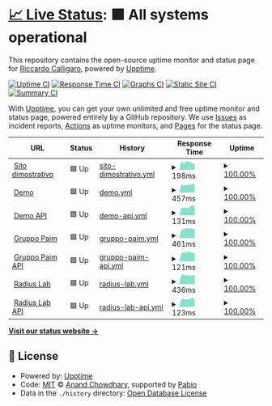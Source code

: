 # [📈 Live Status](https://status.polydesk.app): <!--live status--> **🟩 All systems operational**

This repository contains the open-source uptime monitor and status page for [Riccardo Calligaro](riccard0.dev), powered by [Upptime](https://github.com/upptime/upptime).

[![Uptime CI](https://github.com/riccardocalligaro/polydesk-upptime/workflows/Uptime%20CI/badge.svg)](https://github.com/riccardocalligaro/polydesk-upptime/actions?query=workflow%3A%22Uptime+CI%22)
[![Response Time CI](https://github.com/riccardocalligaro/polydesk-upptime/workflows/Response%20Time%20CI/badge.svg)](https://github.com/riccardocalligaro/polydesk-upptime/actions?query=workflow%3A%22Response+Time+CI%22)
[![Graphs CI](https://github.com/riccardocalligaro/polydesk-upptime/workflows/Graphs%20CI/badge.svg)](https://github.com/riccardocalligaro/polydesk-upptime/actions?query=workflow%3A%22Graphs+CI%22)
[![Static Site CI](https://github.com/riccardocalligaro/polydesk-upptime/workflows/Static%20Site%20CI/badge.svg)](https://github.com/riccardocalligaro/polydesk-upptime/actions?query=workflow%3A%22Static+Site+CI%22)
[![Summary CI](https://github.com/riccardocalligaro/polydesk-upptime/workflows/Summary%20CI/badge.svg)](https://github.com/riccardocalligaro/polydesk-upptime/actions?query=workflow%3A%22Summary+CI%22)

With [Upptime](https://upptime.js.org), you can get your own unlimited and free uptime monitor and status page, powered entirely by a GitHub repository. We use [Issues](https://github.com/riccardocalligaro/polydesk-upptime/issues) as incident reports, [Actions](https://github.com/riccardocalligaro/polydesk-upptime/actions) as uptime monitors, and [Pages](https://status.polydesk.app) for the status page.

<!--start: status pages-->
<!-- This summary is generated by Upptime (https://github.com/upptime/upptime) -->
<!-- Do not edit this manually, your changes will be overwritten -->
<!-- prettier-ignore -->
| URL | Status | History | Response Time | Uptime |
| --- | ------ | ------- | ------------- | ------ |
| <img alt="" src="https://icons.duckduckgo.com/ip3/polydesk.app.ico" height="13"> [Sito dimostrativo](https://polydesk.app/) | 🟩 Up | [sito-dimostrativo.yml](https://github.com/riccardocalligaro/polydesk-upptime/commits/HEAD/history/sito-dimostrativo.yml) | <details><summary><img alt="Response time graph" src="./graphs/sito-dimostrativo/response-time-week.png" height="20"> 198ms</summary><br><a href="https://status.polydesk.app/history/sito-dimostrativo"><img alt="Response time 208" src="https://img.shields.io/endpoint?url=https%3A%2F%2Fraw.githubusercontent.com%2Friccardocalligaro%2Fpolydesk-upptime%2FHEAD%2Fapi%2Fsito-dimostrativo%2Fresponse-time.json"></a><br><a href="https://status.polydesk.app/history/sito-dimostrativo"><img alt="24-hour response time 140" src="https://img.shields.io/endpoint?url=https%3A%2F%2Fraw.githubusercontent.com%2Friccardocalligaro%2Fpolydesk-upptime%2FHEAD%2Fapi%2Fsito-dimostrativo%2Fresponse-time-day.json"></a><br><a href="https://status.polydesk.app/history/sito-dimostrativo"><img alt="7-day response time 198" src="https://img.shields.io/endpoint?url=https%3A%2F%2Fraw.githubusercontent.com%2Friccardocalligaro%2Fpolydesk-upptime%2FHEAD%2Fapi%2Fsito-dimostrativo%2Fresponse-time-week.json"></a><br><a href="https://status.polydesk.app/history/sito-dimostrativo"><img alt="30-day response time 208" src="https://img.shields.io/endpoint?url=https%3A%2F%2Fraw.githubusercontent.com%2Friccardocalligaro%2Fpolydesk-upptime%2FHEAD%2Fapi%2Fsito-dimostrativo%2Fresponse-time-month.json"></a><br><a href="https://status.polydesk.app/history/sito-dimostrativo"><img alt="1-year response time 208" src="https://img.shields.io/endpoint?url=https%3A%2F%2Fraw.githubusercontent.com%2Friccardocalligaro%2Fpolydesk-upptime%2FHEAD%2Fapi%2Fsito-dimostrativo%2Fresponse-time-year.json"></a></details> | <details><summary><a href="https://status.polydesk.app/history/sito-dimostrativo">100.00%</a></summary><a href="https://status.polydesk.app/history/sito-dimostrativo"><img alt="All-time uptime 100.00%" src="https://img.shields.io/endpoint?url=https%3A%2F%2Fraw.githubusercontent.com%2Friccardocalligaro%2Fpolydesk-upptime%2FHEAD%2Fapi%2Fsito-dimostrativo%2Fuptime.json"></a><br><a href="https://status.polydesk.app/history/sito-dimostrativo"><img alt="24-hour uptime 100.00%" src="https://img.shields.io/endpoint?url=https%3A%2F%2Fraw.githubusercontent.com%2Friccardocalligaro%2Fpolydesk-upptime%2FHEAD%2Fapi%2Fsito-dimostrativo%2Fuptime-day.json"></a><br><a href="https://status.polydesk.app/history/sito-dimostrativo"><img alt="7-day uptime 100.00%" src="https://img.shields.io/endpoint?url=https%3A%2F%2Fraw.githubusercontent.com%2Friccardocalligaro%2Fpolydesk-upptime%2FHEAD%2Fapi%2Fsito-dimostrativo%2Fuptime-week.json"></a><br><a href="https://status.polydesk.app/history/sito-dimostrativo"><img alt="30-day uptime 100.00%" src="https://img.shields.io/endpoint?url=https%3A%2F%2Fraw.githubusercontent.com%2Friccardocalligaro%2Fpolydesk-upptime%2FHEAD%2Fapi%2Fsito-dimostrativo%2Fuptime-month.json"></a><br><a href="https://status.polydesk.app/history/sito-dimostrativo"><img alt="1-year uptime 100.00%" src="https://img.shields.io/endpoint?url=https%3A%2F%2Fraw.githubusercontent.com%2Friccardocalligaro%2Fpolydesk-upptime%2FHEAD%2Fapi%2Fsito-dimostrativo%2Fuptime-year.json"></a></details>
| <img alt="" src="https://icons.duckduckgo.com/ip3/demo.polydesk.app.ico" height="13"> [Demo](https://demo.polydesk.app/) | 🟩 Up | [demo.yml](https://github.com/riccardocalligaro/polydesk-upptime/commits/HEAD/history/demo.yml) | <details><summary><img alt="Response time graph" src="./graphs/demo/response-time-week.png" height="20"> 457ms</summary><br><a href="https://status.polydesk.app/history/demo"><img alt="Response time 497" src="https://img.shields.io/endpoint?url=https%3A%2F%2Fraw.githubusercontent.com%2Friccardocalligaro%2Fpolydesk-upptime%2FHEAD%2Fapi%2Fdemo%2Fresponse-time.json"></a><br><a href="https://status.polydesk.app/history/demo"><img alt="24-hour response time 451" src="https://img.shields.io/endpoint?url=https%3A%2F%2Fraw.githubusercontent.com%2Friccardocalligaro%2Fpolydesk-upptime%2FHEAD%2Fapi%2Fdemo%2Fresponse-time-day.json"></a><br><a href="https://status.polydesk.app/history/demo"><img alt="7-day response time 457" src="https://img.shields.io/endpoint?url=https%3A%2F%2Fraw.githubusercontent.com%2Friccardocalligaro%2Fpolydesk-upptime%2FHEAD%2Fapi%2Fdemo%2Fresponse-time-week.json"></a><br><a href="https://status.polydesk.app/history/demo"><img alt="30-day response time 497" src="https://img.shields.io/endpoint?url=https%3A%2F%2Fraw.githubusercontent.com%2Friccardocalligaro%2Fpolydesk-upptime%2FHEAD%2Fapi%2Fdemo%2Fresponse-time-month.json"></a><br><a href="https://status.polydesk.app/history/demo"><img alt="1-year response time 497" src="https://img.shields.io/endpoint?url=https%3A%2F%2Fraw.githubusercontent.com%2Friccardocalligaro%2Fpolydesk-upptime%2FHEAD%2Fapi%2Fdemo%2Fresponse-time-year.json"></a></details> | <details><summary><a href="https://status.polydesk.app/history/demo">100.00%</a></summary><a href="https://status.polydesk.app/history/demo"><img alt="All-time uptime 100.00%" src="https://img.shields.io/endpoint?url=https%3A%2F%2Fraw.githubusercontent.com%2Friccardocalligaro%2Fpolydesk-upptime%2FHEAD%2Fapi%2Fdemo%2Fuptime.json"></a><br><a href="https://status.polydesk.app/history/demo"><img alt="24-hour uptime 100.00%" src="https://img.shields.io/endpoint?url=https%3A%2F%2Fraw.githubusercontent.com%2Friccardocalligaro%2Fpolydesk-upptime%2FHEAD%2Fapi%2Fdemo%2Fuptime-day.json"></a><br><a href="https://status.polydesk.app/history/demo"><img alt="7-day uptime 100.00%" src="https://img.shields.io/endpoint?url=https%3A%2F%2Fraw.githubusercontent.com%2Friccardocalligaro%2Fpolydesk-upptime%2FHEAD%2Fapi%2Fdemo%2Fuptime-week.json"></a><br><a href="https://status.polydesk.app/history/demo"><img alt="30-day uptime 100.00%" src="https://img.shields.io/endpoint?url=https%3A%2F%2Fraw.githubusercontent.com%2Friccardocalligaro%2Fpolydesk-upptime%2FHEAD%2Fapi%2Fdemo%2Fuptime-month.json"></a><br><a href="https://status.polydesk.app/history/demo"><img alt="1-year uptime 100.00%" src="https://img.shields.io/endpoint?url=https%3A%2F%2Fraw.githubusercontent.com%2Friccardocalligaro%2Fpolydesk-upptime%2FHEAD%2Fapi%2Fdemo%2Fuptime-year.json"></a></details>
| <img alt="" src="https://icons.duckduckgo.com/ip3/demo.polydesk.app.ico" height="13"> [Demo API](https://demo.polydesk.app/api/v1/) | 🟩 Up | [demo-api.yml](https://github.com/riccardocalligaro/polydesk-upptime/commits/HEAD/history/demo-api.yml) | <details><summary><img alt="Response time graph" src="./graphs/demo-api/response-time-week.png" height="20"> 131ms</summary><br><a href="https://status.polydesk.app/history/demo-api"><img alt="Response time 135" src="https://img.shields.io/endpoint?url=https%3A%2F%2Fraw.githubusercontent.com%2Friccardocalligaro%2Fpolydesk-upptime%2FHEAD%2Fapi%2Fdemo-api%2Fresponse-time.json"></a><br><a href="https://status.polydesk.app/history/demo-api"><img alt="24-hour response time 124" src="https://img.shields.io/endpoint?url=https%3A%2F%2Fraw.githubusercontent.com%2Friccardocalligaro%2Fpolydesk-upptime%2FHEAD%2Fapi%2Fdemo-api%2Fresponse-time-day.json"></a><br><a href="https://status.polydesk.app/history/demo-api"><img alt="7-day response time 131" src="https://img.shields.io/endpoint?url=https%3A%2F%2Fraw.githubusercontent.com%2Friccardocalligaro%2Fpolydesk-upptime%2FHEAD%2Fapi%2Fdemo-api%2Fresponse-time-week.json"></a><br><a href="https://status.polydesk.app/history/demo-api"><img alt="30-day response time 135" src="https://img.shields.io/endpoint?url=https%3A%2F%2Fraw.githubusercontent.com%2Friccardocalligaro%2Fpolydesk-upptime%2FHEAD%2Fapi%2Fdemo-api%2Fresponse-time-month.json"></a><br><a href="https://status.polydesk.app/history/demo-api"><img alt="1-year response time 135" src="https://img.shields.io/endpoint?url=https%3A%2F%2Fraw.githubusercontent.com%2Friccardocalligaro%2Fpolydesk-upptime%2FHEAD%2Fapi%2Fdemo-api%2Fresponse-time-year.json"></a></details> | <details><summary><a href="https://status.polydesk.app/history/demo-api">100.00%</a></summary><a href="https://status.polydesk.app/history/demo-api"><img alt="All-time uptime 100.00%" src="https://img.shields.io/endpoint?url=https%3A%2F%2Fraw.githubusercontent.com%2Friccardocalligaro%2Fpolydesk-upptime%2FHEAD%2Fapi%2Fdemo-api%2Fuptime.json"></a><br><a href="https://status.polydesk.app/history/demo-api"><img alt="24-hour uptime 100.00%" src="https://img.shields.io/endpoint?url=https%3A%2F%2Fraw.githubusercontent.com%2Friccardocalligaro%2Fpolydesk-upptime%2FHEAD%2Fapi%2Fdemo-api%2Fuptime-day.json"></a><br><a href="https://status.polydesk.app/history/demo-api"><img alt="7-day uptime 100.00%" src="https://img.shields.io/endpoint?url=https%3A%2F%2Fraw.githubusercontent.com%2Friccardocalligaro%2Fpolydesk-upptime%2FHEAD%2Fapi%2Fdemo-api%2Fuptime-week.json"></a><br><a href="https://status.polydesk.app/history/demo-api"><img alt="30-day uptime 100.00%" src="https://img.shields.io/endpoint?url=https%3A%2F%2Fraw.githubusercontent.com%2Friccardocalligaro%2Fpolydesk-upptime%2FHEAD%2Fapi%2Fdemo-api%2Fuptime-month.json"></a><br><a href="https://status.polydesk.app/history/demo-api"><img alt="1-year uptime 100.00%" src="https://img.shields.io/endpoint?url=https%3A%2F%2Fraw.githubusercontent.com%2Friccardocalligaro%2Fpolydesk-upptime%2FHEAD%2Fapi%2Fdemo-api%2Fuptime-year.json"></a></details>
| <img alt="" src="https://www.gruppopaim.it/img/favicon.png" height="13"> [Gruppo Paim](https://gruppopaim.polydesk.app/) | 🟩 Up | [gruppo-paim.yml](https://github.com/riccardocalligaro/polydesk-upptime/commits/HEAD/history/gruppo-paim.yml) | <details><summary><img alt="Response time graph" src="./graphs/gruppo-paim/response-time-week.png" height="20"> 461ms</summary><br><a href="https://status.polydesk.app/history/gruppo-paim"><img alt="Response time 492" src="https://img.shields.io/endpoint?url=https%3A%2F%2Fraw.githubusercontent.com%2Friccardocalligaro%2Fpolydesk-upptime%2FHEAD%2Fapi%2Fgruppo-paim%2Fresponse-time.json"></a><br><a href="https://status.polydesk.app/history/gruppo-paim"><img alt="24-hour response time 421" src="https://img.shields.io/endpoint?url=https%3A%2F%2Fraw.githubusercontent.com%2Friccardocalligaro%2Fpolydesk-upptime%2FHEAD%2Fapi%2Fgruppo-paim%2Fresponse-time-day.json"></a><br><a href="https://status.polydesk.app/history/gruppo-paim"><img alt="7-day response time 461" src="https://img.shields.io/endpoint?url=https%3A%2F%2Fraw.githubusercontent.com%2Friccardocalligaro%2Fpolydesk-upptime%2FHEAD%2Fapi%2Fgruppo-paim%2Fresponse-time-week.json"></a><br><a href="https://status.polydesk.app/history/gruppo-paim"><img alt="30-day response time 492" src="https://img.shields.io/endpoint?url=https%3A%2F%2Fraw.githubusercontent.com%2Friccardocalligaro%2Fpolydesk-upptime%2FHEAD%2Fapi%2Fgruppo-paim%2Fresponse-time-month.json"></a><br><a href="https://status.polydesk.app/history/gruppo-paim"><img alt="1-year response time 492" src="https://img.shields.io/endpoint?url=https%3A%2F%2Fraw.githubusercontent.com%2Friccardocalligaro%2Fpolydesk-upptime%2FHEAD%2Fapi%2Fgruppo-paim%2Fresponse-time-year.json"></a></details> | <details><summary><a href="https://status.polydesk.app/history/gruppo-paim">100.00%</a></summary><a href="https://status.polydesk.app/history/gruppo-paim"><img alt="All-time uptime 100.00%" src="https://img.shields.io/endpoint?url=https%3A%2F%2Fraw.githubusercontent.com%2Friccardocalligaro%2Fpolydesk-upptime%2FHEAD%2Fapi%2Fgruppo-paim%2Fuptime.json"></a><br><a href="https://status.polydesk.app/history/gruppo-paim"><img alt="24-hour uptime 100.00%" src="https://img.shields.io/endpoint?url=https%3A%2F%2Fraw.githubusercontent.com%2Friccardocalligaro%2Fpolydesk-upptime%2FHEAD%2Fapi%2Fgruppo-paim%2Fuptime-day.json"></a><br><a href="https://status.polydesk.app/history/gruppo-paim"><img alt="7-day uptime 100.00%" src="https://img.shields.io/endpoint?url=https%3A%2F%2Fraw.githubusercontent.com%2Friccardocalligaro%2Fpolydesk-upptime%2FHEAD%2Fapi%2Fgruppo-paim%2Fuptime-week.json"></a><br><a href="https://status.polydesk.app/history/gruppo-paim"><img alt="30-day uptime 100.00%" src="https://img.shields.io/endpoint?url=https%3A%2F%2Fraw.githubusercontent.com%2Friccardocalligaro%2Fpolydesk-upptime%2FHEAD%2Fapi%2Fgruppo-paim%2Fuptime-month.json"></a><br><a href="https://status.polydesk.app/history/gruppo-paim"><img alt="1-year uptime 100.00%" src="https://img.shields.io/endpoint?url=https%3A%2F%2Fraw.githubusercontent.com%2Friccardocalligaro%2Fpolydesk-upptime%2FHEAD%2Fapi%2Fgruppo-paim%2Fuptime-year.json"></a></details>
| <img alt="" src="https://www.gruppopaim.it/img/favicon.png" height="13"> [Gruppo Paim API](https://gruppopaim.polydesk.app/api/v1/) | 🟩 Up | [gruppo-paim-api.yml](https://github.com/riccardocalligaro/polydesk-upptime/commits/HEAD/history/gruppo-paim-api.yml) | <details><summary><img alt="Response time graph" src="./graphs/gruppo-paim-api/response-time-week.png" height="20"> 121ms</summary><br><a href="https://status.polydesk.app/history/gruppo-paim-api"><img alt="Response time 134" src="https://img.shields.io/endpoint?url=https%3A%2F%2Fraw.githubusercontent.com%2Friccardocalligaro%2Fpolydesk-upptime%2FHEAD%2Fapi%2Fgruppo-paim-api%2Fresponse-time.json"></a><br><a href="https://status.polydesk.app/history/gruppo-paim-api"><img alt="24-hour response time 124" src="https://img.shields.io/endpoint?url=https%3A%2F%2Fraw.githubusercontent.com%2Friccardocalligaro%2Fpolydesk-upptime%2FHEAD%2Fapi%2Fgruppo-paim-api%2Fresponse-time-day.json"></a><br><a href="https://status.polydesk.app/history/gruppo-paim-api"><img alt="7-day response time 121" src="https://img.shields.io/endpoint?url=https%3A%2F%2Fraw.githubusercontent.com%2Friccardocalligaro%2Fpolydesk-upptime%2FHEAD%2Fapi%2Fgruppo-paim-api%2Fresponse-time-week.json"></a><br><a href="https://status.polydesk.app/history/gruppo-paim-api"><img alt="30-day response time 134" src="https://img.shields.io/endpoint?url=https%3A%2F%2Fraw.githubusercontent.com%2Friccardocalligaro%2Fpolydesk-upptime%2FHEAD%2Fapi%2Fgruppo-paim-api%2Fresponse-time-month.json"></a><br><a href="https://status.polydesk.app/history/gruppo-paim-api"><img alt="1-year response time 134" src="https://img.shields.io/endpoint?url=https%3A%2F%2Fraw.githubusercontent.com%2Friccardocalligaro%2Fpolydesk-upptime%2FHEAD%2Fapi%2Fgruppo-paim-api%2Fresponse-time-year.json"></a></details> | <details><summary><a href="https://status.polydesk.app/history/gruppo-paim-api">100.00%</a></summary><a href="https://status.polydesk.app/history/gruppo-paim-api"><img alt="All-time uptime 100.00%" src="https://img.shields.io/endpoint?url=https%3A%2F%2Fraw.githubusercontent.com%2Friccardocalligaro%2Fpolydesk-upptime%2FHEAD%2Fapi%2Fgruppo-paim-api%2Fuptime.json"></a><br><a href="https://status.polydesk.app/history/gruppo-paim-api"><img alt="24-hour uptime 100.00%" src="https://img.shields.io/endpoint?url=https%3A%2F%2Fraw.githubusercontent.com%2Friccardocalligaro%2Fpolydesk-upptime%2FHEAD%2Fapi%2Fgruppo-paim-api%2Fuptime-day.json"></a><br><a href="https://status.polydesk.app/history/gruppo-paim-api"><img alt="7-day uptime 100.00%" src="https://img.shields.io/endpoint?url=https%3A%2F%2Fraw.githubusercontent.com%2Friccardocalligaro%2Fpolydesk-upptime%2FHEAD%2Fapi%2Fgruppo-paim-api%2Fuptime-week.json"></a><br><a href="https://status.polydesk.app/history/gruppo-paim-api"><img alt="30-day uptime 100.00%" src="https://img.shields.io/endpoint?url=https%3A%2F%2Fraw.githubusercontent.com%2Friccardocalligaro%2Fpolydesk-upptime%2FHEAD%2Fapi%2Fgruppo-paim-api%2Fuptime-month.json"></a><br><a href="https://status.polydesk.app/history/gruppo-paim-api"><img alt="1-year uptime 100.00%" src="https://img.shields.io/endpoint?url=https%3A%2F%2Fraw.githubusercontent.com%2Friccardocalligaro%2Fpolydesk-upptime%2FHEAD%2Fapi%2Fgruppo-paim-api%2Fuptime-year.json"></a></details>
| <img alt="" src="https://status.polydesk.app/radiuslab.ico" height="13"> [Radius Lab](https://radiuslab.polydesk.app/) | 🟩 Up | [radius-lab.yml](https://github.com/riccardocalligaro/polydesk-upptime/commits/HEAD/history/radius-lab.yml) | <details><summary><img alt="Response time graph" src="./graphs/radius-lab/response-time-week.png" height="20"> 436ms</summary><br><a href="https://status.polydesk.app/history/radius-lab"><img alt="Response time 480" src="https://img.shields.io/endpoint?url=https%3A%2F%2Fraw.githubusercontent.com%2Friccardocalligaro%2Fpolydesk-upptime%2FHEAD%2Fapi%2Fradius-lab%2Fresponse-time.json"></a><br><a href="https://status.polydesk.app/history/radius-lab"><img alt="24-hour response time 451" src="https://img.shields.io/endpoint?url=https%3A%2F%2Fraw.githubusercontent.com%2Friccardocalligaro%2Fpolydesk-upptime%2FHEAD%2Fapi%2Fradius-lab%2Fresponse-time-day.json"></a><br><a href="https://status.polydesk.app/history/radius-lab"><img alt="7-day response time 436" src="https://img.shields.io/endpoint?url=https%3A%2F%2Fraw.githubusercontent.com%2Friccardocalligaro%2Fpolydesk-upptime%2FHEAD%2Fapi%2Fradius-lab%2Fresponse-time-week.json"></a><br><a href="https://status.polydesk.app/history/radius-lab"><img alt="30-day response time 480" src="https://img.shields.io/endpoint?url=https%3A%2F%2Fraw.githubusercontent.com%2Friccardocalligaro%2Fpolydesk-upptime%2FHEAD%2Fapi%2Fradius-lab%2Fresponse-time-month.json"></a><br><a href="https://status.polydesk.app/history/radius-lab"><img alt="1-year response time 480" src="https://img.shields.io/endpoint?url=https%3A%2F%2Fraw.githubusercontent.com%2Friccardocalligaro%2Fpolydesk-upptime%2FHEAD%2Fapi%2Fradius-lab%2Fresponse-time-year.json"></a></details> | <details><summary><a href="https://status.polydesk.app/history/radius-lab">100.00%</a></summary><a href="https://status.polydesk.app/history/radius-lab"><img alt="All-time uptime 100.00%" src="https://img.shields.io/endpoint?url=https%3A%2F%2Fraw.githubusercontent.com%2Friccardocalligaro%2Fpolydesk-upptime%2FHEAD%2Fapi%2Fradius-lab%2Fuptime.json"></a><br><a href="https://status.polydesk.app/history/radius-lab"><img alt="24-hour uptime 100.00%" src="https://img.shields.io/endpoint?url=https%3A%2F%2Fraw.githubusercontent.com%2Friccardocalligaro%2Fpolydesk-upptime%2FHEAD%2Fapi%2Fradius-lab%2Fuptime-day.json"></a><br><a href="https://status.polydesk.app/history/radius-lab"><img alt="7-day uptime 100.00%" src="https://img.shields.io/endpoint?url=https%3A%2F%2Fraw.githubusercontent.com%2Friccardocalligaro%2Fpolydesk-upptime%2FHEAD%2Fapi%2Fradius-lab%2Fuptime-week.json"></a><br><a href="https://status.polydesk.app/history/radius-lab"><img alt="30-day uptime 100.00%" src="https://img.shields.io/endpoint?url=https%3A%2F%2Fraw.githubusercontent.com%2Friccardocalligaro%2Fpolydesk-upptime%2FHEAD%2Fapi%2Fradius-lab%2Fuptime-month.json"></a><br><a href="https://status.polydesk.app/history/radius-lab"><img alt="1-year uptime 100.00%" src="https://img.shields.io/endpoint?url=https%3A%2F%2Fraw.githubusercontent.com%2Friccardocalligaro%2Fpolydesk-upptime%2FHEAD%2Fapi%2Fradius-lab%2Fuptime-year.json"></a></details>
| <img alt="" src="https://status.polydesk.app/radiuslab.ico" height="13"> [Radius Lab API](https://radiuslab.polydesk.app/api/v1/) | 🟩 Up | [radius-lab-api.yml](https://github.com/riccardocalligaro/polydesk-upptime/commits/HEAD/history/radius-lab-api.yml) | <details><summary><img alt="Response time graph" src="./graphs/radius-lab-api/response-time-week.png" height="20"> 123ms</summary><br><a href="https://status.polydesk.app/history/radius-lab-api"><img alt="Response time 135" src="https://img.shields.io/endpoint?url=https%3A%2F%2Fraw.githubusercontent.com%2Friccardocalligaro%2Fpolydesk-upptime%2FHEAD%2Fapi%2Fradius-lab-api%2Fresponse-time.json"></a><br><a href="https://status.polydesk.app/history/radius-lab-api"><img alt="24-hour response time 127" src="https://img.shields.io/endpoint?url=https%3A%2F%2Fraw.githubusercontent.com%2Friccardocalligaro%2Fpolydesk-upptime%2FHEAD%2Fapi%2Fradius-lab-api%2Fresponse-time-day.json"></a><br><a href="https://status.polydesk.app/history/radius-lab-api"><img alt="7-day response time 123" src="https://img.shields.io/endpoint?url=https%3A%2F%2Fraw.githubusercontent.com%2Friccardocalligaro%2Fpolydesk-upptime%2FHEAD%2Fapi%2Fradius-lab-api%2Fresponse-time-week.json"></a><br><a href="https://status.polydesk.app/history/radius-lab-api"><img alt="30-day response time 135" src="https://img.shields.io/endpoint?url=https%3A%2F%2Fraw.githubusercontent.com%2Friccardocalligaro%2Fpolydesk-upptime%2FHEAD%2Fapi%2Fradius-lab-api%2Fresponse-time-month.json"></a><br><a href="https://status.polydesk.app/history/radius-lab-api"><img alt="1-year response time 135" src="https://img.shields.io/endpoint?url=https%3A%2F%2Fraw.githubusercontent.com%2Friccardocalligaro%2Fpolydesk-upptime%2FHEAD%2Fapi%2Fradius-lab-api%2Fresponse-time-year.json"></a></details> | <details><summary><a href="https://status.polydesk.app/history/radius-lab-api">100.00%</a></summary><a href="https://status.polydesk.app/history/radius-lab-api"><img alt="All-time uptime 100.00%" src="https://img.shields.io/endpoint?url=https%3A%2F%2Fraw.githubusercontent.com%2Friccardocalligaro%2Fpolydesk-upptime%2FHEAD%2Fapi%2Fradius-lab-api%2Fuptime.json"></a><br><a href="https://status.polydesk.app/history/radius-lab-api"><img alt="24-hour uptime 100.00%" src="https://img.shields.io/endpoint?url=https%3A%2F%2Fraw.githubusercontent.com%2Friccardocalligaro%2Fpolydesk-upptime%2FHEAD%2Fapi%2Fradius-lab-api%2Fuptime-day.json"></a><br><a href="https://status.polydesk.app/history/radius-lab-api"><img alt="7-day uptime 100.00%" src="https://img.shields.io/endpoint?url=https%3A%2F%2Fraw.githubusercontent.com%2Friccardocalligaro%2Fpolydesk-upptime%2FHEAD%2Fapi%2Fradius-lab-api%2Fuptime-week.json"></a><br><a href="https://status.polydesk.app/history/radius-lab-api"><img alt="30-day uptime 100.00%" src="https://img.shields.io/endpoint?url=https%3A%2F%2Fraw.githubusercontent.com%2Friccardocalligaro%2Fpolydesk-upptime%2FHEAD%2Fapi%2Fradius-lab-api%2Fuptime-month.json"></a><br><a href="https://status.polydesk.app/history/radius-lab-api"><img alt="1-year uptime 100.00%" src="https://img.shields.io/endpoint?url=https%3A%2F%2Fraw.githubusercontent.com%2Friccardocalligaro%2Fpolydesk-upptime%2FHEAD%2Fapi%2Fradius-lab-api%2Fuptime-year.json"></a></details>

<!--end: status pages-->

[**Visit our status website →**](https://status.polydesk.app)

## 📄 License

- Powered by: [Upptime](https://github.com/upptime/upptime)
- Code: [MIT](./LICENSE) © [Anand Chowdhary](https://anandchowdhary.com), supported by [Pabio](https://pabio.com)
- Data in the `./history` directory: [Open Database License](https://opendatacommons.org/licenses/odbl/1-0/)

